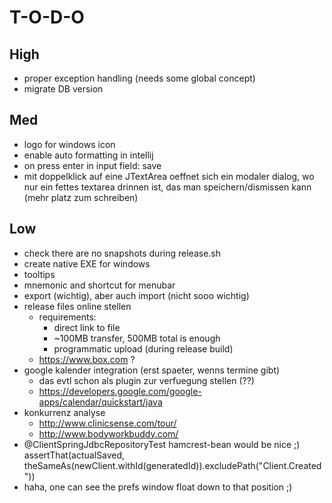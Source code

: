 
# T-O-D-O

## High

* proper exception handling (needs some global concept)
* migrate DB version

## Med

* logo for windows icon
* enable auto formatting in intellij
* on press enter in input field: save
* mit doppelklick auf eine JTextArea oeffnet sich ein modaler dialog, wo nur ein fettes textarea drinnen ist, das man speichern/dismissen kann (mehr platz zum schreiben)

## Low

* check there are no snapshots during release.sh
* create native EXE for windows
* tooltips
* mnemonic and shortcut for menubar
* export (wichtig), aber auch import (nicht sooo wichtig)
* release files online stellen
  * requirements:
    * direct link to file
    * ~100MB transfer, 500MB total is enough
    * programmatic upload (during release build)
  * https://www.box.com ?
* google kalender integration (erst spaeter, wenns termine gibt)
  * das evtl schon als plugin zur verfuegung stellen (??)
  * https://developers.google.com/google-apps/calendar/quickstart/java
* konkurrenz analyse
  * http://www.clinicsense.com/tour/
  * http://www.bodyworkbuddy.com/
* @ClientSpringJdbcRepositoryTest hamcrest-bean would be nice ;) assertThat(actualSaved, theSameAs(newClient.withId(generatedId)).excludePath("Client.Created"))
* haha, one can see the prefs window float down to that position ;)